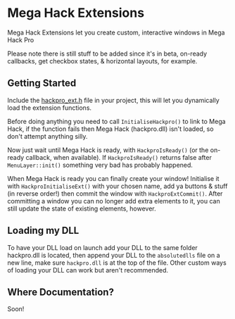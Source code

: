 
# Mega Hack Extensions
Mega Hack Extensions let you create custom, interactive windows in Mega Hack Pro

Please note there is still stuff to be added since it's in beta, on-ready callbacks, get checkbox states, & horizontal layouts, for example.

## Getting Started
Include the [hackpro_ext.h](incl/hackpro_ext.h) file in your project, this will let you dynamically load the extension functions.

Before doing anything you need to call `InitialiseHackpro()` to link to Mega Hack, if the function fails then Mega Hack (hackpro.dll) isn't loaded, so don't attempt anything silly.

Now just wait until Mega Hack is ready, with `HackproIsReady()` (or the on-ready callback, when available). If `HackproIsReady()` returns false after `MenuLayer::init()` something very bad has probably happened.

When Mega Hack is ready you can finally create your window! Initialise it with `HackproInitialiseExt()` with your chosen name, add ya buttons & stuff (in reverse order!) then commit the window with `HackproExtCommit()`. After committing a window you can no longer add extra elements to it, you can still update the state of existing elements, however.

## Loading my DLL
To have your DLL load on launch add your DLL to the same folder hackpro.dll is located, then append your DLL to the `absolutedlls` file on a new line, make sure `hackpro.dll` is at the top of the file. Other custom ways of loading your DLL can work but aren't recommended.

## Where Documentation?
Soon!